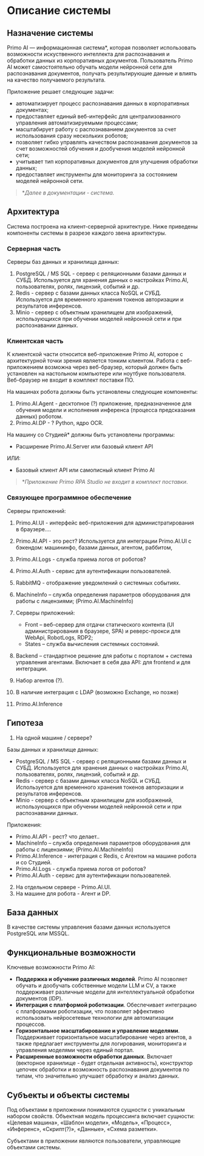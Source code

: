 # Описание системы

## Назначение системы

Primo AI — информационная система\*, которая позволяет использовать возможности искуственного интеллекта для распознавания и обработки данных из корпоративных документов. Пользователь Primo AI может самостоятельно обучать модели нейронной сети для распознавания документов, получать результирующие данные и влиять на качество получаемого результата. 

Приложение решает следующие задачи:
* автоматизирует процесс распознавания данных в корпоративных документах;
* предоставляет единый веб-интерфейс для централизованного управления автоматизируемыми процессами;
* масштабирует работу с распознаванием документов за счет использования сразу нескольких роботов;
* позволяет гибко управлять качеством распознавания документов за счет возможностей обучения и дообучения моделей нейронной сети;
* учитывает тип корпоративных документов для улучшения обработки данных;
* предоставляет инструменты для мониторинга за состоянием моделей нейронной сети.

> \**Далее в документации - *система*.*


## Архитектура

Система построена на клиент-серверной архитектуре. Ниже приведены компоненты системы в разрезе каждого звена архитектуры. 

### Серверная часть

Серверы баз данных и хранилища данных:
1. PostgreSQL / MS SQL - сервер с реляционными базами данных и СУБД. Используется для хранения данных о настройках Primo.AI, пользователях, ролях, лицензий, событий и др.
2. Redis - сервер с базами данных класса NoSQL и СУБД. Используется для временного хранения токенов авторизации и результатов инференсов.
3. Minio - сервер с объектным хранилищем для изображений, использующихся при обучении моделей нейронной сети и при распознавании данных. 

### Клиентская часть
К клиентской части относится веб-приложение Primo AI, которое с архитектурной точки зрения является тонким клиентом. Работа с веб-приложением возможна через веб-браузер, который должен быть установлен на настольном компьютере или ноутбуке пользователя. Веб-браузер не входит в комплект поставки ПО.

На машинах робота должны быть установлены следующие компоненты:
1. Primo.AI.Agent - десктопное (?) приложение, предназначенное для обучения модели и исполнения инференса (процесса предсказания данных) роботом.
1. Primo.AI.DP - ? Python, ядро OCR. 

На машину со Студией\* должны быть установлены программы:
* Расширение Primo.AI.Server или базовый клиент API

ИЛИ:

* Базовый клиент API или самописный клиент Primo AI

> \**Приложение Primo RPA Studio не входит в комплект поставки*.


### Связующее программное обеспечение
Серверы приложений:
1. Primo.AI.UI - интерфейс веб-приложения для администратирования в браузере....
1. Primo.AI.API - это рест? Используется для интеграции Primo.AI.UI с бэкендом: машининфо, базами данных, агентом, раббитом,
1. Primo.AI.Logs - служба приема логов от роботов?
1. Primo.AI.Auth - сервис для аутентификации пользователей. 
1. RabbitMQ - отображение уведомлений о системных событиях.
1. MachineInfo – служба определения параметров оборудования для работы с лицензиями; (Primo.AI.MachineInfo)



1. Серверы приложений:
    * Front – веб-сервер для отдачи статического контента (UI администрирования в браузере, SPA) и реверс-прокси для WebApi, RobotLogs, RDP2;
    * States – служба вычисления системных состояний.
1.	Backend – стандартное решение для работы с порталом + система управления агентами. Включает в себя два API: для frontend и для интеграции.
1.	Набор агентов (?).
1.	В наличие интеграция с LDAP (возможно Exchange, но позже)
1. Primo.AI.Inference


## Гипотеза

1. На одной машине / сервере?

  Базы данных и хранилище данных:
  * PostgreSQL / MS SQL - сервер с реляционными базами данных и СУБД. Используется для хранения данных о настройках Primo.AI, пользователях, ролях, лицензий, событий и др.
  * Redis - сервер с базами данных класса NoSQL и СУБД. Используется для временного хранения токенов авторизации и результатов инференсов.
  * Minio - сервер с объектным хранилищем для изображений, использующихся при обучении моделей нейронной сети и при распознавании данных.

  Приложения:
  * Primo.AI.API - рест? что делает..
  * MachineInfo – служба определения параметров оборудования для работы с лицензиями; (Primo.AI.MachineInfo)
  * Primo.AI.Inference - интеграция с Redis, с Агентом на машине робота и со Студией.
  * Primo.AI.Logs - служба приема логов от роботов?
  * Primo.AI.Auth - сервис для аутентификации пользователей. 


2. На отдельном сервере - Primo.AI.UI.
3. На машине для робота - Агент и DP. 




## База данных

В качестве системы управления базами данных используется PostgreSQL или MSSQL.




## Функциональные возможности

Ключевые возможности Primo AI:
* **Поддержка и обучение различных моделей**. Primo AI позволяет обучать и дообучать собственные модели LLM и CV, а также поддерживает различные модели для интеллектуальной обработки документов (IDP).
* **Интеграция с платформой роботизации**. Обеспечивает интеграцию с платформами роботизации, что позволяет эффективно использовать нейросетевые технологии для автоматизации процессов.
* **Горизонтальное масштабирование и управление моделями**. Поддерживает горизонтальное масштабирование через агентов, а также предлагает инструменты для логирования, мониторинга и управления моделями через единый портал.
* **Расширенные возможности обработки данных**. Включает (векторное хранилище - будет отдельная активность), конструктор цепочек обработки и возможность распознавания документов по типам, что значительно улучшает обработку и анализ данных.






## Субъекты и объекты системы

Под объектами в приложении понимаются сущности с уникальным набором свойств. Объектная модель процессинга включает сущности: «Целевая машина», «Шаблон модели», «Модель», «Процесс», «Инференс», «Скрипт(?)», «Данные», «Схема разметки».

Субъектами в приложении являются пользователи, управляющие объектами системы.
